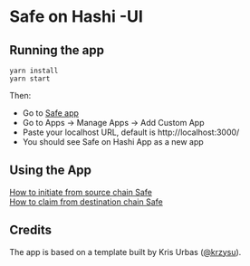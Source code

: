 # Safe on Hashi -UI

## Running the app

```
yarn install
yarn start
```

Then:

- Go to [Safe app](https://safe.global/)
- Go to Apps -> Manage Apps -> Add Custom App
- Paste your localhost URL, default is http://localhost:3000/
- You should see Safe on Hashi App as a new app

## Using the App

[How to initiate from source chain Safe](/doc/README.md#initiate-transactation-on-source-chain)  
[How to claim from destination chain Safe](/doc/README.md#claim-transaction-on-destination-chain)

## Credits

The app is based on a template built by Kris Urbas ([@krzysu](https://twitter.com/krzysu)).
